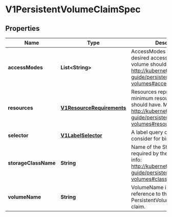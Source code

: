 
# V1PersistentVolumeClaimSpec

## Properties
Name | Type | Description | Notes
------------ | ------------- | ------------- | -------------
**accessModes** | **List&lt;String&gt;** | AccessModes contains the desired access modes the volume should have. More info: http://kubernetes.io/docs/user-guide/persistent-volumes#access-modes-1 |  [optional]
**resources** | [**V1ResourceRequirements**](V1ResourceRequirements.md) | Resources represents the minimum resources the volume should have. More info: http://kubernetes.io/docs/user-guide/persistent-volumes#resources |  [optional]
**selector** | [**V1LabelSelector**](V1LabelSelector.md) | A label query over volumes to consider for binding. |  [optional]
**storageClassName** | **String** | Name of the StorageClass required by the claim. More info: http://kubernetes.io/docs/user-guide/persistent-volumes#class-1 |  [optional]
**volumeName** | **String** | VolumeName is the binding reference to the PersistentVolume backing this claim. |  [optional]




